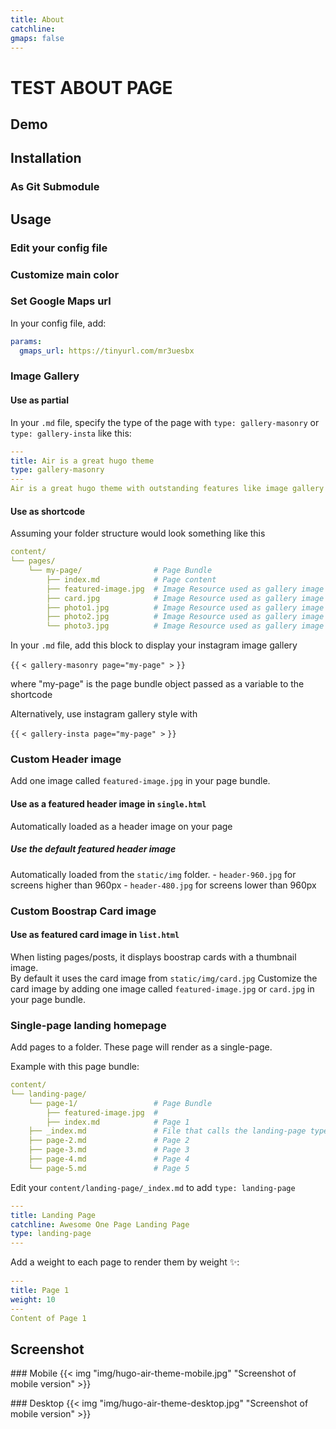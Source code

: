 ```yaml
---
title: About
catchline:
gmaps: false
---
```


# TEST ABOUT PAGE

## Demo

## Installation

### As Git Submodule

## Usage

### Edit your config file

### Customize main color

### Set Google Maps url

In your config file, add:

``` yaml
params:
  gmaps_url: https://tinyurl.com/mr3uesbx
```

### Image Gallery

#### Use as partial

In your `.md` file, specify the type of the page with `type: gallery-masonry` or `type: gallery-insta` like this:

``` yaml
---
title: Air is a great hugo theme
type: gallery-masonry
---
Air is a great hugo theme with outstanding features like image gallery from page bundle
```

#### Use as shortcode

Assuming your folder structure would look something like this

``` yaml
content/
└── pages/
    └── my-page/                # Page Bundle
        ├── index.md            # Page content
        ├── featured-image.jpg  # Image Resource used as gallery image 1
        ├── card.jpg            # Image Resource used as gallery image 2 AND as card featured image
        ├── photo1.jpg          # Image Resource used as gallery image 3
        ├── photo2.jpg          # Image Resource used as gallery image 4
        └── photo3.jpg          # Image Resource used as gallery image 5
```

In your `.md` file, add this block to display your instagram image gallery

`{{` `< gallery-masonry page="my-page" >` `}}`

where "my-page" is the page bundle object passed as a variable to the shortcode

Alternatively, use instagram gallery style with

`{{` `< gallery-insta page="my-page" >` `}}`

### Custom Header image

Add one image called `featured-image.jpg` in your page bundle.

#### Use as a featured header image in `single.html`

Automatically loaded as a header image on your page

##### Use the default featured header image

Automatically loaded from the `static/img` folder. - `header-960.jpg` for screens higher than 960px - `header-480.jpg` for screens lower than 960px

### Custom Boostrap Card image

#### Use as featured card image in `list.html`

When listing pages/posts, it displays boostrap cards with a thumbnail image.\
By default it uses the card image from `static/img/card.jpg` Customize the card image by adding one image called `featured-image.jpg` or `card.jpg` in your page bundle.

### Single-page landing homepage

Add pages to a folder. These page will render as a single-page.

Example with this page bundle:

``` yaml
content/
└── landing-page/
    └── page-1/                 # Page Bundle
        ├── featured-image.jpg  # 
        ├── index.md            # Page 1
    ├── _index.md               # File that calls the landing-page type
    ├── page-2.md               # Page 2
    ├── page-3.md               # Page 3
    ├── page-4.md               # Page 4
    └── page-5.md               # Page 5
```

Edit your `content/landing-page/_index.md` to add `type: landing-page`

``` yaml
---
title: Landing Page
catchline: Awesome One Page Landing Page
type: landing-page
---
```

Add a weight to each page to render them by weight ✨:

``` yaml
---
title: Page 1
weight: 10
---
Content of Page 1
```

## Screenshot

\### Mobile {{< img "img/hugo-air-theme-mobile.jpg" "Screenshot of mobile version" >}}

\### Desktop {{< img "img/hugo-air-theme-desktop.jpg" "Screenshot of mobile version" >}}
